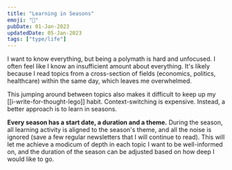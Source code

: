 ```yaml
---
title: "Learning in Seasons"
emoji: "🍂"
pubDate: 01-Jan-2023
updatedDate: 05-Jan-2023
tags: ["type/life"]
---
```


I want to know everything, but being a polymath is hard and unfocused. I often feel like I know an insufficient amount about everything. It's likely because I read topics from a cross-section of fields (economics, politics, healthcare) within the same day, which leaves me overwhelmed.

This jumping around between topics also makes it difficult to keep up my [[i-write-for-thought-lego]] habit. Context-switching is expensive. Instead, a better approach is to learn in seasons. 

**Every season has a start date, a duration and a theme.** During the season, all learning activity is aligned to the season's theme, and all the noise is ignored (save a few regular newsletters that I will continue to read). This will let me achieve a modicum of depth in each topic I want to be well-informed on, and the duration of the season can be adjusted based on how deep I would like to go.